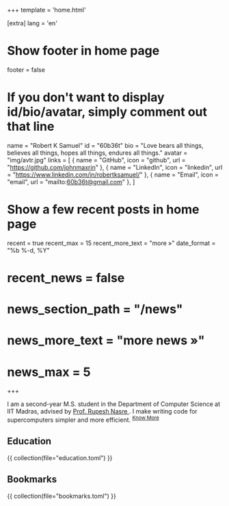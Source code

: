 +++
template = 'home.html'

[extra]
lang = 'en'

# Show footer in home page
footer = false

# If you don't want to display id/bio/avatar, simply comment out that line
name = "Robert K Samuel"
id = "60b36t"
bio = "Love bears all things, believes all things, hopes all things, endures all things."
avatar = "img/avtr.jpg"
links = [
    { name = "GitHub", icon = "github", url = "https://github.com/johnmaxrin" },
    { name = "LinkedIn", icon = "linkedin", url = "https://www.linkedin.com/in/robertksamuel/" },
    { name = "Email", icon = "email", url = "mailto:<60b36t@gmail.com>" },
]

# Show a few recent posts in home page
recent = true
recent_max = 15
recent_more_text = "more »"
date_format = "%b %-d, %Y"


# recent_news = false
# news_section_path = "/news"
# news_more_text = "more news »"
# news_max = 5


+++

I am a second-year M.S. student in the Department of Computer Science at IIT Madras, advised by  <a href="https://www.cse.iitm.ac.in/~rupesh/">Prof. Rupesh Nasre </a>. I make writing code for supercomputers simpler and more efficient. <sup><a href="" >Know More</a> </sup>




## Education
{{ collection(file="education.toml") }}

## Bookmarks
{{ collection(file="bookmarks.toml") }}
